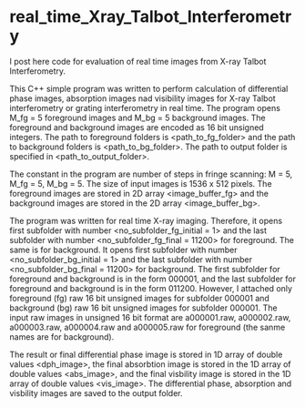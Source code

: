 # real_time_Xray_Talbot_Interferometry
I post here code for evaluation of real time images from X-ray Talbot Interferometry. 

This C++ simple program was written to perform calculation of differential phase images, absorption images nad visibility images for X-ray Talbot interferometry or grating interferometry in real time. The program opens M_fg = 5 foreground images and M_bg = 5 background images. The foreground and background images are encoded as 16 bit unsigned integers. The path to foreground folders is <path_to_fg_folder> and the path to background folders is <path_to_bg_folder>. The path to output folder is specified in <path_to_output_folder>.

The constant in the program are number of steps in fringe scanning: M = 5, M_fg = 5, M_bg = 5. The size of input images is 1536 x 512 pixels. The foreground images are stored in 2D array <image_buffer_fg> and the background images are stored in the 2D array <image_buffer_bg>.

The program was written for real time X-ray imaging. Therefore, it opens first subfolder with number <no_subfolder_fg_initial = 1> and the last subfolder with number <no_subfolder_fg_final = 11200> for foreground. The same is for background. It opens first subfolder with number <no_subfolder_bg_initial = 1> and the last subfolder with number <no_subfolder_bg_final = 11200> for background. The first subfolder for foreground and background is in the form 000001, and the last subfolder for foreground and background is in the form 011200. However, I attached only foreground (fg) raw 16 bit unsigned images for subfolder 000001 and background (bg) raw 16 bit unsigned images for subfolder 000001. The input raw images in unsigned 16 bit format are a000001.raw,  a000002.raw, a000003.raw, a000004.raw and a000005.raw for foreground (the sanme names are for background). 

The result or final differential phase image is stored in 1D array of double values <dph_image>, the final absorbtion image is stored in the 1D array of double values <abs_image>, and the final visbility image is stored in the 1D array of double values <vis_image>. The differential phase, absorption and visbility images are saved to the output folder.
